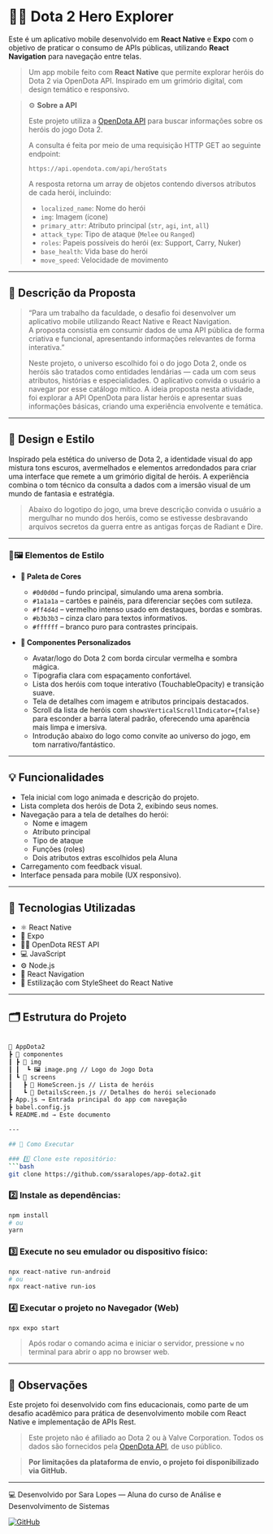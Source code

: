# 🧙‍♂️ Dota 2 Hero Explorer

Este é um aplicativo mobile desenvolvido em **React Native** e **Expo** com o objetivo de praticar o consumo de APIs públicas, utilizando **React Navigation** para navegação entre telas.

> Um app mobile feito com **React Native** que permite explorar heróis do Dota 2 via OpenDota API. Inspirado em um grimório digital, com design temático e responsivo.


> ⚙️ **Sobre a API**
>
> Este projeto utiliza a [OpenDota API](https://docs.opendota.com/) para buscar informações sobre os heróis do jogo Dota 2.
>
> A consulta é feita por meio de uma requisição HTTP GET ao seguinte endpoint:
>
> ```
> https://api.opendota.com/api/heroStats
> ```
>
> A resposta retorna um array de objetos contendo diversos atributos de cada herói, incluindo:
>
> - `localized_name`: Nome do herói
> - `img`: Imagem (ícone)
> - `primary_attr`: Atributo principal (`str`, `agi`, `int`, `all`)
> - `attack_type`: Tipo de ataque (`Melee` ou `Ranged`)
> - `roles`: Papeis possíveis do herói (ex: Support, Carry, Nuker)
> - `base_health`: Vida base do herói
> - `move_speed`: Velocidade de movimento

---

## 📜 Descrição da Proposta

> “Para um trabalho da faculdade, o desafio foi desenvolver um aplicativo mobile utilizando React Native e React Navigation.  
> A proposta consistia em consumir dados de uma API pública de forma criativa e funcional, apresentando informações relevantes de forma interativa.”
>
> Neste projeto, o universo escolhido foi o do jogo Dota 2, onde os heróis são tratados como entidades lendárias — cada um com seus atributos, histórias e especialidades. O aplicativo convida o usuário a navegar por esse catálogo mítico. A ideia proposta nesta atividade, foi explorar a API OpenDota para listar heróis e apresentar suas informações básicas, criando uma experiência envolvente e temática.

---

## 🎨 Design e Estilo
Inspirado pela estética do universo de Dota 2, a identidade visual do app mistura tons escuros, avermelhados e elementos arredondados para criar uma interface que remete a um grimório digital de heróis. A experiência combina o tom técnico da consulta a dados com a imersão visual de um mundo de fantasia e estratégia.

> Abaixo do logotipo do jogo, uma breve descrição convida o usuário a mergulhar no mundo dos heróis, como se estivesse desbravando arquivos secretos da guerra entre as antigas forças de Radiant e Dire.

---

### 🎨🖼️ Elementos de Estilo

- **🎨 Paleta de Cores**
  - `#0d0d0d` – fundo principal, simulando uma arena sombria.
  - `#1a1a1a` – cartões e painéis, para diferenciar seções com sutileza.
  - `#ff4d4d` – vermelho intenso usado em destaques, bordas e sombras.
  - `#b3b3b3` – cinza claro para textos informativos.
  - `#ffffff` – branco puro para contrastes principais.

- **🧩 Componentes Personalizados**  
   - Avatar/logo do Dota 2 com borda circular vermelha e sombra mágica.
  - Tipografia clara com espaçamento confortável.
  - Lista dos heróis com toque interativo (TouchableOpacity) e transição suave.
  - Tela de detalhes com imagem e atributos principais destacados.
  - Scroll da lista de heróis com `showsVerticalScrollIndicator={false}` para esconder a barra lateral padrão, oferecendo uma aparência mais limpa e imersiva.
  - Introdução abaixo do logo como convite ao universo do jogo, em tom narrativo/fantástico.
---

## 💡 Funcionalidades
-  Tela inicial com logo animada e descrição do projeto.
- Lista completa dos heróis de Dota 2, exibindo seus nomes.
- Navegação para a tela de detalhes do herói:
  - Nome e imagem
  - Atributo principal
  - Tipo de ataque
  - Funções (roles)
  - Dois atributos extras escolhidos pela Aluna
- Carregamento com feedback visual.
- Interface pensada para mobile (UX responsivo).

---

## 📱 Tecnologias Utilizadas

- ⚛️ React Native
- 🔗 Expo
- 🧙‍♀️ OpenDota REST API
- 💻 JavaScript
- ⚙️ Node.js
- 🧭 React Navigation
- 🎨 Estilização com StyleSheet do React Native

---

## 🗂️ Estrutura do Projeto
```bash

📁 AppDota2
┣ 📁 componentes
┃ ┣ 📁 img
┃ ┃  ┗ 🖼️ image.png // Logo do Jogo Dota
┃ ┗ 📁 screens
┃   ┣ 📄 HomeScreen.js // Lista de heróis
┃   ┗ 📄 DetailsScreen.js // Detalhes do herói selecionado
┣ App.js → Entrada principal do app com navegação
┣ babel.config.js
┗ README.md → Este documento

---

## 🔧 Como Executar

### 1️⃣ Clone este repositório:
```bash
git clone https://github.com/ssaralopes/app-dota2.git
```
### 2️⃣ Instale as dependências:
```bash
npm install  
# ou  
yarn
```
### 3️⃣ Execute no seu emulador ou dispositivo físico:
```bash
npx react-native run-android  
# ou  
npx react-native run-ios
```
### 4️⃣ Executar o projeto no Navegador (Web)
```bash
npx expo start
```
> Após rodar o comando acima e iniciar o servidor, pressione `w` no terminal para abrir o app no browser web.

---

## 📄 Observações
Este projeto foi desenvolvido com fins educacionais, como parte de um desafio acadêmico para prática de desenvolvimento mobile com React Native e implementação de APIs Rest.
> Este projeto não é afiliado ao Dota 2 ou à Valve Corporation. Todos os dados são fornecidos pela [OpenDota API](https://www.opendota.com/), de uso público.


 > **Por limitações da plataforma de envio, o projeto foi disponibilizado via GitHub.**

---

💻 Desenvolvido por
Sara Lopes — Aluna do curso de Análise e Desenvolvimento de Sistemas

[![GitHub](https://img.shields.io/badge/-GitHub-181717?style=for-the-badge&logo=github&logoColor=white)](https://github.com/ssaralopes)

